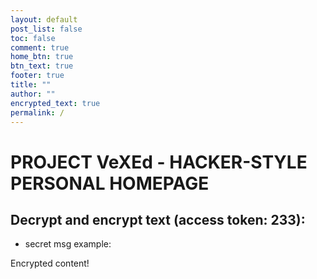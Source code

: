 ```yaml
---
layout: default
post_list: false
toc: false
comment: true
home_btn: true
btn_text: true
footer: true
title: ""
author: ""
encrypted_text: true
permalink: /
---
```


# PROJECT VeXEd - HACKER-STYLE PERSONAL HOMEPAGE
## Decrypt and encrypt text (access token: 233):
  - secret msg example:
  <p class="encrypted" id="hP1sin/j2TE8q5Gi4LEl+Q==">Encrypted content!</p>

